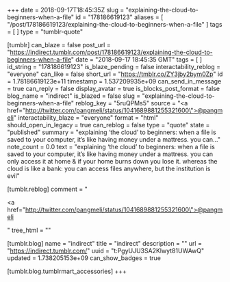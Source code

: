 +++
date = 2018-09-17T18:45:35Z
slug = "explaining-the-cloud-to-beginners-when-a-file"
id = "178186619123"
aliases = [ "/post/178186619123/explaining-the-cloud-to-beginners-when-a-file" ]
tags = [ ]
type = "tumblr-quote"

[tumblr]
can_blaze = false
post_url = "https://indirect.tumblr.com/post/178186619123/explaining-the-cloud-to-beginners-when-a-file"
date = "2018-09-17 18:45:35 GMT"
tags = [ ]
id_string = "178186619123"
is_blaze_pending = false
interactability_reblog = "everyone"
can_like = false
short_url = "https://tmblr.co/ZY3jby2bym0Zp"
id = 1.78186619123e+11
timestamp = 1.537209935e+09
can_send_in_message = true
can_reply = false
display_avatar = true
is_blocks_post_format = false
blog_name = "indirect"
is_blazed = false
slug = "explaining-the-cloud-to-beginners-when-a-file"
reblog_key = "5ruQPMs5"
source = "<a href=\"http://twitter.com/pangmeli/status/1041689881255321600\">@pangmeli</a>"
interactability_blaze = "everyone"
format = "html"
should_open_in_legacy = true
can_reblog = false
type = "quote"
state = "published"
summary = "explaining ‘the cloud’ to beginners: when a file is saved to your computer, it’s like having money under a mattress. you can..."
note_count = 0.0
text = "explaining &lsquo;the cloud&rsquo; to beginners: when a file is saved to your computer, it&rsquo;s like having money under a mattress. you can only access it at home &amp; if your home burns down you lose it. whereas the cloud is like a bank: you can access files anywhere, but the institution is evil"

[tumblr.reblog]
comment = "<p><a href=\"http://twitter.com/pangmeli/status/1041689881255321600\">@pangmeli</a></p>"
tree_html = ""

[tumblr.blog]
name = "indirect"
title = "indirect"
description = ""
url = "https://indirect.tumblr.com/"
uuid = "t:PgyUJU3SA2Klwyt81UWAwQ"
updated = 1.738205153e+09
can_show_badges = true

[tumblr.blog.tumblrmart_accessories]
+++
